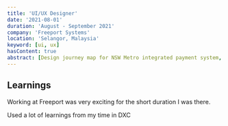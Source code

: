 ```yaml
---
title: 'UI/UX Designer'
date: '2021-08-01'
duration: 'August - September 2021'
company: 'Freeport Systems'
location: 'Selangor, Malaysia'
keyword: [ui, ux]
hasContent: true
abstract: [Design journey map for NSW Metro integrated payment system, Developed a new design system for in-house SaaS application using TailwindCSS]
---
```


## Learnings

Working at Freeport was very exciting for the short duration I was there.

Used a lot of learnings from my time in DXC